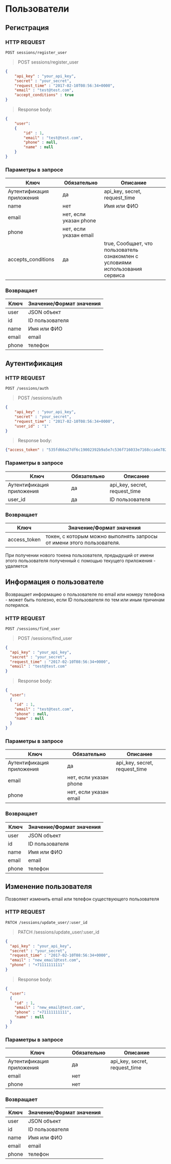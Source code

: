 # Пользователи

## Регистрация

### HTTP REQUEST

`POST sessions/register_user`

> POST sessions/register_user

```json
{
	"api_key" : "your_api_key",
	"secret" : "your_secret",
	"request_time" : "2017-02-10T08:56:34+0000",
	"email" : "test@test.com",
	"accept_conditions" : true
}
```

> Response body:

```json
{
	"user":
	{
		"id" : 1,
		"email" : "test@test.com",
		"phone" : null,
		"name" : null
	}
}
```

### Параметры в запросе

Ключ | Обязательно | Описание
--------- | ------- | -----------
Аутентификация приложения | да | api_key, secret, request_time
name | нет | Имя или ФИО
email | нет, если указан phone | 
phone | нет, если указан email | 
accepts_conditions | да | true, Сообщает, что пользователь ознакомлен с условиями использования сервиса

### Возвращает

Ключ | Значение/Формат значения
--------- | -----------
user | JSON объект
id | ID пользователя
name | Имя или ФИО
email | email
phone | телефон

## Аутентификация

### HTTP REQUEST

`POST /sessions/auth`

> POST /sessions/auth

```json
{
	"api_key" : "your_api_key",
	"secret" : "your_secret",
	"request_time" : "2017-02-10T08:56:34+0000",
	"user_id" : "1"
}
```
> Response body:

```json
{"access_token" : "535fd66a27df6c19002392b9a5e7c536f716033e7168cca4e782e7cb349c304f"}
```

### Параметры в запросе

Ключ | Обязательно | Описание
--------- | ------- | -----------
Аутентификация приложения | да | api_key, secret, request_time
user_id | да | ID пользователя

### Возвращает

Ключ | Значение/Формат значения
--------- | -----------
access_token | токен, с которым можно выполнять запросы от имени этого пользователя.

<aside class="notice">
При получении нового токена пользователя, предыдущий от имени этого пользователя полученный с помощью текущего приложения - удаляется
</aside>

## Информация о пользователе

Возвращает информацию о пользователе по email или номеру телефона - может быть полезно, если ID пользователя по тем или иным причинам потерялся.

### HTTP REQUEST

`POST /sessions/find_user`

> POST /sessions/find_user

```json
{
  "api_key" : "your_api_key",
  "secret" : "your_secret",
  "request_time" : "2017-02-10T08:56:34+0000",
  "email" : "test@test.com"
}
```

> Response body:

```json
{
  "user":
  {
    "id" : 1,
    "email" : "test@test.com",
    "phone" : null,
    "name" : null
  }
}
```

### Параметры в запросе

Ключ | Обязательно | Описание
--------- | ------- | -----------
Аутентификация приложения | да | api_key, secret, request_time
email | нет, если указан phone | 
phone | нет, если указан email | 

### Возвращает

Ключ | Значение/Формат значения
--------- | -----------
user | JSON объект
id | ID пользователя
name | Имя или ФИО
email | email
phone | телефон

## Изменение пользователя

Позволяет изменить email или телефон существующего пользователя

### HTTP REQUEST

`PATCH /sessions/update_user/:user_id`

> PATCH /sessions/update_user/:user_id

```json
{
  "api_key" : "your_api_key",
  "secret" : "your_secret",
  "request_time" : "2017-02-10T08:56:34+0000",
  "email" : "new_email@test.com",
  "phone" : "+71111111111"
}
```

> Response body:

```json
{
  "user":
  {
    "id" : 1,
    "email" : "new_email@test.com",
    "phone" : "+71111111111",
    "name" : null
  }
}
```

### Параметры в запросе

Ключ | Обязательно | Описание
--------- | ------- | -----------
Аутентификация приложения | да | api_key, secret, request_time
email | нет | 
phone | нет | 

### Возвращает

Ключ | Значение/Формат значения
--------- | -----------
user | JSON объект
id | ID пользователя
name | Имя или ФИО
email | email
phone | телефон

